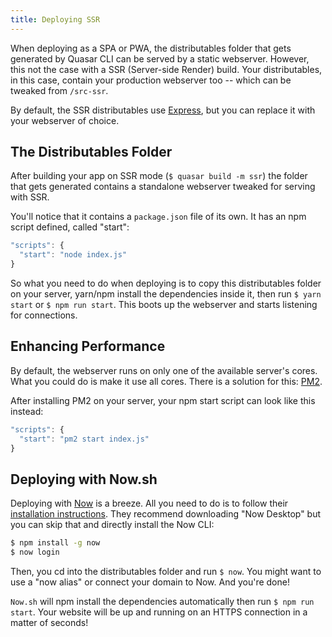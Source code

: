 ```yaml
---
title: Deploying SSR
---
```

When deploying as a SPA or PWA, the distributables folder that gets generated by Quasar CLI can be served by a static webserver. However, this not the case with a SSR (Server-side Render) build. Your distributables, in this case, contain your production webserver too -- which can be tweaked from `/src-ssr`.

By default, the SSR distributables use [Express](https://expressjs.com/), but you can replace it with your webserver of choice.

## The Distributables Folder
After building your app on SSR mode (`$ quasar build -m ssr`) the folder that gets generated contains a standalone webserver tweaked for serving with SSR.

You'll notice that it contains a `package.json` file of its own. It has an npm script defined, called "start":

```js
"scripts": {
  "start": "node index.js"
}
```

So what you need to do when deploying is to copy this distributables folder on your server, yarn/npm install the dependencies inside it, then run `$ yarn start` or `$ npm run start`. This boots up the webserver and starts listening for connections.

## Enhancing Performance
By default, the webserver runs on only one of the available server's cores. What you could do is make it use all cores. There is a solution for this: [PM2](http://pm2.keymetrics.io/).

After installing PM2 on your server, your npm start script can look like this instead:

```js
"scripts": {
  "start": "pm2 start index.js"
}
```

## Deploying with Now.sh
Deploying with [Now](https://zeit.co/now) is a breeze. All you need to do is to follow their [installation instructions](https://zeit.co/now#get-started). They recommend downloading "Now Desktop" but you can skip that and directly install the Now CLI:

```bash
$ npm install -g now
$ now login
```

Then, you cd into the distributables folder and run `$ now`. You might want to use a "now alias" or connect your domain to Now. And you're done!

`Now.sh` will npm install the dependencies automatically then run `$ npm run start`. Your website will be up and running on an HTTPS connection in a matter of seconds!
